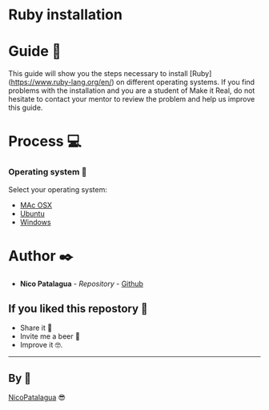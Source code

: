 # Ruby installation

# Guide 📜
This guide will show you the steps necessary to install [Ruby] (https://www.ruby-lang.org/en/) on different operating systems. 
If you find problems with the installation and you are a student of Make it Real, do not hesitate to contact your mentor to review the problem and help us improve this guide.

# Process 💻
### Operating system 💾

Select your operating system:

* [MAc OSX](macosx.md)
* [Ubuntu](ubuntu.md)
* [Windows](windows.md)

# Author ✒️

* **Nico Patalagua** - *Repository* - [Github](https://github.com/NicoPatalagua)

## If you liked this repostory 🎁
* Share it 📢
* Invite me a beer 🍺  
* Improve it 🤓.

---
## By 📌
[NicoPatalagua](https://www.instagram.com/nicopatalagua/) 😎
